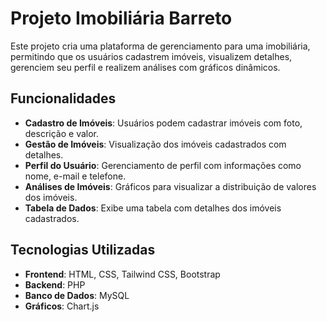 # Projeto Imobiliária Barreto

Este projeto cria uma plataforma de gerenciamento para uma imobiliária, permitindo que os usuários cadastrem imóveis, visualizem detalhes, gerenciem seu perfil e realizem análises com gráficos dinâmicos.

## Funcionalidades

- **Cadastro de Imóveis**: Usuários podem cadastrar imóveis com foto, descrição e valor.
- **Gestão de Imóveis**: Visualização dos imóveis cadastrados com detalhes.
- **Perfil do Usuário**: Gerenciamento de perfil com informações como nome, e-mail e telefone.
- **Análises de Imóveis**: Gráficos para visualizar a distribuição de valores dos imóveis.
- **Tabela de Dados**: Exibe uma tabela com detalhes dos imóveis cadastrados.
  
## Tecnologias Utilizadas

- **Frontend**: HTML, CSS, Tailwind CSS, Bootstrap
- **Backend**: PHP
- **Banco de Dados**: MySQL
- **Gráficos**: Chart.js



